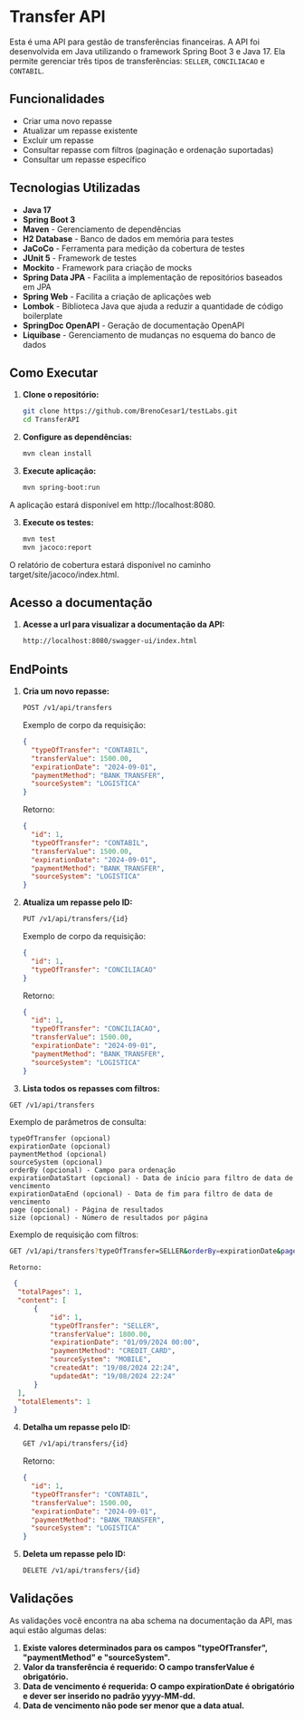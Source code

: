 # Transfer API

Esta é uma API para gestão de transferências financeiras. A API foi desenvolvida em Java utilizando o framework Spring Boot 3 e Java 17. Ela permite gerenciar três tipos de transferências: `SELLER`, `CONCILIACAO` e `CONTABIL`.

## Funcionalidades

- Criar uma novo repasse
- Atualizar um repasse existente
- Excluir um repasse
- Consultar repasse com filtros (paginação e ordenação suportadas)
- Consultar um repasse específico

## Tecnologias Utilizadas

- **Java 17**
- **Spring Boot 3**
- **Maven** - Gerenciamento de dependências
- **H2 Database** - Banco de dados em memória para testes
- **JaCoCo** - Ferramenta para medição da cobertura de testes
- **JUnit 5** - Framework de testes
- **Mockito** - Framework para criação de mocks
- **Spring Data JPA** - Facilita a implementação de repositórios baseados em JPA
- **Spring Web** - Facilita a criação de aplicações web
- **Lombok** - Biblioteca Java que ajuda a reduzir a quantidade de código boilerplate
- **SpringDoc OpenAPI** - Geração de documentação OpenAPI
- **Liquibase** - Gerenciamento de mudanças no esquema do banco de dados

## Como Executar

1. **Clone o repositório:**

   ```bash
   git clone https://github.com/BrenoCesar1/testLabs.git
   cd TransferAPI
   
2. **Configure as dependências:**

   ```bash
   mvn clean install

3. **Execute aplicação:**

   ```bash
   mvn spring-boot:run

A aplicação estará disponível em http://localhost:8080.

3. **Execute os testes:**

   ```bash
   mvn test
   mvn jacoco:report
O relatório de cobertura estará disponível no caminho target/site/jacoco/index.html.

## Acesso a documentação
1. **Acesse a url para visualizar a documentação da API:**

   ```bash
   http://localhost:8080/swagger-ui/index.html

## EndPoints
1. **Cria um novo repasse:** 
    ```bash
    POST /v1/api/transfers
    ```
    Exemplo de corpo da requisição:
    ```json
   {
      "typeOfTransfer": "CONTABIL",
      "transferValue": 1500.00,
      "expirationDate": "2024-09-01",
      "paymentMethod": "BANK_TRANSFER",
      "sourceSystem": "LOGISTICA"
   }
    ```
   Retorno:
    ```json
   {
      "id": 1,
      "typeOfTransfer": "CONTABIL",
      "transferValue": 1500.00,
      "expirationDate": "2024-09-01",
      "paymentMethod": "BANK_TRANSFER",
      "sourceSystem": "LOGISTICA"
   }
    ```
2. **Atualiza um repasse pelo ID:**
    ```bash
    PUT /v1/api/transfers/{id}
    ```
    Exemplo de corpo da requisição:
    ```json
   {
      "id": 1,
      "typeOfTransfer": "CONCILIACAO"
   }
    ```
   Retorno:
    ```json
   {
      "id": 1,
      "typeOfTransfer": "CONCILIACAO",
      "transferValue": 1500.00,
      "expirationDate": "2024-09-01",
      "paymentMethod": "BANK_TRANSFER",
      "sourceSystem": "LOGISTICA"
   }
    ```
3. **Lista todos os repasses com filtros:**
 ```bash
 GET /v1/api/transfers
 ```
 Exemplo de parâmetros de consulta:
 ```text
typeOfTransfer (opcional)
expirationDate (opcional)
paymentMethod (opcional)
sourceSystem (opcional)
orderBy (opcional) - Campo para ordenação
expirationDataStart (opcional) - Data de início para filtro de data de vencimento
expirationDataEnd (opcional) - Data de fim para filtro de data de vencimento
page (opcional) - Página de resultados
size (opcional) - Número de resultados por página
   ```
 Exemplo de requisição com filtros:

 ```bash
 GET /v1/api/transfers?typeOfTransfer=SELLER&orderBy=expirationDate&page=0&size=10
 ```
    Retorno:
  ```json
   {
    "totalPages": 1,
    "content": [
        {
            "id": 1,
            "typeOfTransfer": "SELLER",
            "transferValue": 1800.00,
            "expirationDate": "01/09/2024 00:00",
            "paymentMethod": "CREDIT_CARD",
            "sourceSystem": "MOBILE",
            "createdAt": "19/08/2024 22:24",
            "updatedAt": "19/08/2024 22:24"
        }
    ],
    "totalElements": 1
   }
 ```
    
4. **Detalha um repasse pelo ID:**
    ```bash
   GET /v1/api/transfers/{id}
    ```
   Retorno:
    ```json
   {
      "id": 1,
      "typeOfTransfer": "CONTABIL",
      "transferValue": 1500.00,
      "expirationDate": "2024-09-01",
      "paymentMethod": "BANK_TRANSFER",
      "sourceSystem": "LOGISTICA"
   }
    ```
5. **Deleta um repasse pelo ID:**
    ```bash
    DELETE /v1/api/transfers/{id}
    ```

## Validações
As validações você encontra na aba schema na documentação da API, mas aqui estão algumas delas:
1. **Existe valores determinados para os campos "typeOfTransfer", "paymentMethod" e "sourceSystem".**
2. **Valor da transferência é requerido: O campo transferValue é obrigatório.**
3. **Data de vencimento é requerida: O campo expirationDate é obrigatório e dever ser inserido no padrão yyyy-MM-dd.**
4. **Data de vencimento não pode ser menor que a data atual.**
